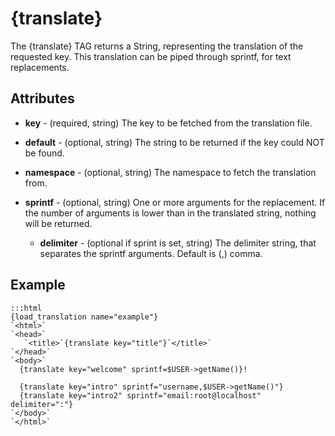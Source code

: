 # {translate}

The {translate} TAG returns a String, representing the translation of the requested key. This translation can be piped through sprintf, for text replacements.

## Attributes


*  **key** - (required, string)
    The key to be fetched from the translation file.

*  **default** - (optional, string)
    The string to be returned if the key could NOT be found.

*  **namespace** - (optional, string)
    The namespace to fetch the translation from.

*  **sprintf** - (optional, string)
    One or more arguments for the replacement. If the number of arguments is lower than in the translated string, nothing will be returned.

    * **delimiter** - (optional if sprint is set, string)
    The delimiter string, that separates the sprintf arguments. Default is (,) comma.

## Example

	:::html
	{load_translation name="example"}
	`<html>`
	`<head>`
	   `<title>`{translate key="title"}`</title>`
	`</head>`
	`<body>`
	  {translate key="welcome" sprintf=$USER->getName()}!
	
	  {translate key="intro" sprintf="username,$USER->getName()"}
	  {translate key="intro2" sprintf="email:root@localhost" delimiter=":"}
	`</body>`
	`</html>`

